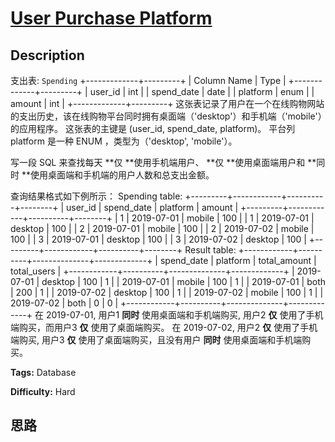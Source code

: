 # [User Purchase Platform][title]

## Description

支出表: `Spending`
            +-------------+---------+    | Column Name | Type    |    +-------------+---------+    | user_id     | int     |    | spend_date  | date    |    | platform    | enum    |     | amount      | int     |    +-------------+---------+    这张表记录了用户在一个在线购物网站的支出历史，该在线购物平台同时拥有桌面端（'desktop'）和手机端（'mobile'）的应用程序。    这张表的主键是 (user_id, spend_date, platform)。    平台列 platform 是一种 ENUM ，类型为（'desktop', 'mobile'）。



写一段 SQL 来查找每天  **仅  **使用手机端用户、 **仅  **使用桌面端用户和  **同时  **使用桌面端和手机端的用户人数和总支出金额。

查询结果格式如下例所示：
            Spending table:    +---------+------------+----------+--------+    | user_id | spend_date | platform | amount |    +---------+------------+----------+--------+    | 1       | 2019-07-01 | mobile   | 100    |    | 1       | 2019-07-01 | desktop  | 100    |    | 2       | 2019-07-01 | mobile   | 100    |    | 2       | 2019-07-02 | mobile   | 100    |    | 3       | 2019-07-01 | desktop  | 100    |    | 3       | 2019-07-02 | desktop  | 100    |    +---------+------------+----------+--------+        Result table:    +------------+----------+--------------+-------------+    | spend_date | platform | total_amount | total_users |    +------------+----------+--------------+-------------+    | 2019-07-01 | desktop  | 100          | 1           |    | 2019-07-01 | mobile   | 100          | 1           |    | 2019-07-01 | both     | 200          | 1           |    | 2019-07-02 | desktop  | 100          | 1           |    | 2019-07-02 | mobile   | 100          | 1           |    | 2019-07-02 | both     | 0            | 0           |    +------------+----------+--------------+-------------+     在 2019-07-01, 用户1 **同时** 使用桌面端和手机端购买, 用户2 **仅** 使用了手机端购买，而用户3 **仅** 使用了桌面端购买。    在 2019-07-02, 用户2 **仅** 使用了手机端购买, 用户3 **仅** 使用了桌面端购买，且没有用户 **同时** 使用桌面端和手机端购买。


**Tags:** Database

**Difficulty:** Hard

## 思路

[title]: https://leetcode-cn.com/problems/user-purchase-platform
